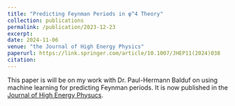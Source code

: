 ```yaml
---
title: "Predicting Feynman Periods in φ^4 Theory"
collection: publications
permalink: /publication/2023-12-23
excerpt: 
date: 2024-11-06
venue: "the Journal of High Energy Physics"
paperurl: https://link.springer.com/article/10.1007/JHEP11(2024)038
citation:
---
```

This paper is will be on my work with Dr. Paul-Hermann Balduf on using machine learning for predicting Feynman periods. It is now published in the [Journal of High Energy Physucs](https://link.springer.com/article/10.1007/JHEP11(2024)038). 